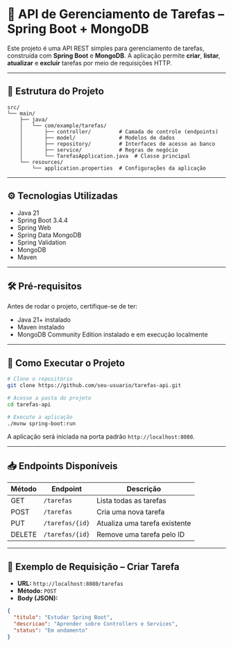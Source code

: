 
# 📝 API de Gerenciamento de Tarefas – Spring Boot + MongoDB

Este projeto é uma API REST simples para gerenciamento de tarefas, construída com **Spring Boot** e **MongoDB**. A aplicação permite **criar**, **listar**, **atualizar** e **excluir** tarefas por meio de requisições HTTP.

---

## 📂 Estrutura do Projeto

```
src/
└── main/
    ├── java/
    │   └── com/example/tarefas/
    │       ├── controller/         # Camada de controle (endpoints)
    │       ├── model/              # Modelos de dados
    │       ├── repository/         # Interfaces de acesso ao banco
    │       ├── service/            # Regras de negócio
    │       └── TarefasApplication.java  # Classe principal
    └── resources/
        └── application.properties  # Configurações da aplicação
```

---

## ⚙️ Tecnologias Utilizadas

- Java 21  
- Spring Boot 3.4.4  
- Spring Web  
- Spring Data MongoDB  
- Spring Validation  
- MongoDB  
- Maven  

---

## 🛠️ Pré-requisitos

Antes de rodar o projeto, certifique-se de ter:

- Java 21+ instalado  
- Maven instalado  
- MongoDB Community Edition instalado e em execução localmente  

---

## 🚀 Como Executar o Projeto

```bash
# Clone o repositório
git clone https://github.com/seu-usuario/tarefas-api.git

# Acesse a pasta do projeto
cd tarefas-api

# Execute a aplicação
./mvnw spring-boot:run
```

A aplicação será iniciada na porta padrão `http://localhost:8080`.

---

## 📥 Endpoints Disponíveis

| Método | Endpoint           | Descrição                       |
|--------|--------------------|---------------------------------|
| GET    | `/tarefas`         | Lista todas as tarefas          |
| POST   | `/tarefas`         | Cria uma nova tarefa            |
| PUT    | `/tarefas/{id}`    | Atualiza uma tarefa existente   |
| DELETE | `/tarefas/{id}`    | Remove uma tarefa pelo ID       |

---

## 📌 Exemplo de Requisição – Criar Tarefa

- **URL:** `http://localhost:8080/tarefas`  
- **Método:** `POST`  
- **Body (JSON):**

```json
{
  "titulo": "Estudar Spring Boot",
  "descricao": "Aprender sobre Controllers e Services",
  "status": "Em andamento"
}
```
